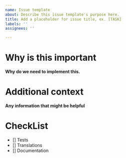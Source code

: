 ```yaml
---
name: Issue template
about: Describe this issue template's purpose here.
title: Add a placeholder for issue title, ex. [TASK]
labels: ''
assignees: ''

---
```

# Why is this important
**Why do we need to implement this.**

# Additional context
**Any information that might be helpful**

# CheckList
- [] Tests
- [] Translations
- [] Documentation
